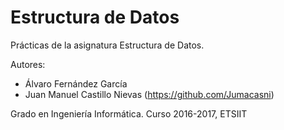# Estructura de Datos
Prácticas de la asignatura Estructura de Datos.

Autores:
* Álvaro Fernández García
* Juan Manuel Castillo Nievas (https://github.com/Jumacasni)

Grado en Ingeniería Informática. Curso 2016-2017, ETSIIT
